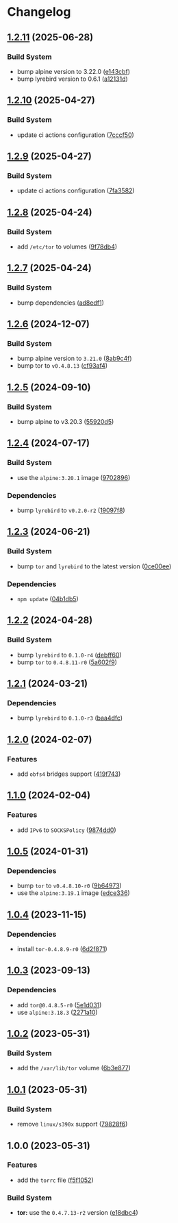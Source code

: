 # Changelog

## [1.2.11](https://github.com/vansergen/tor/compare/v1.2.10...v1.2.11) (2025-06-28)

### Build System

- bump alpine version to 3.22.0 ([e143cbf](https://github.com/vansergen/tor/commit/e143cbf6944fb1195a5115c7cced42e0e8c6e81c))
- bump lyrebird version to 0.6.1 ([a12131d](https://github.com/vansergen/tor/commit/a12131dd0209988fb5a46a03e6d390aab6528729))

## [1.2.10](https://github.com/vansergen/tor/compare/v1.2.9...v1.2.10) (2025-04-27)

### Build System

- update ci actions configuration ([7cccf50](https://github.com/vansergen/tor/commit/7cccf50942a48ecff53363eba6520a1657133ad4))

## [1.2.9](https://github.com/vansergen/tor/compare/v1.2.8...v1.2.9) (2025-04-27)

### Build System

- update ci actions configuration ([7fa3582](https://github.com/vansergen/tor/commit/7fa3582de960a7d0f35eb85c79d5d64bf18a9c98))

## [1.2.8](https://github.com/vansergen/tor/compare/v1.2.7...v1.2.8) (2025-04-24)

### Build System

- add `/etc/tor` to volumes ([9f78db4](https://github.com/vansergen/tor/commit/9f78db4a74d082730de49a2aa91857781258cbf8))

## [1.2.7](https://github.com/vansergen/tor/compare/v1.2.6...v1.2.7) (2025-04-24)

### Build System

- bump dependencies ([ad8edf1](https://github.com/vansergen/tor/commit/ad8edf151009465f6c5317497c9086bfb7de5845))

## [1.2.6](https://github.com/vansergen/tor/compare/v1.2.5...v1.2.6) (2024-12-07)

### Build System

- bump alpine version to `3.21.0` ([8ab9c4f](https://github.com/vansergen/tor/commit/8ab9c4f4704ec296b549f542a1b023d862cf725f))
- bump tor to `v0.4.8.13` ([cf93af4](https://github.com/vansergen/tor/commit/cf93af459a2e11880fb532589cdcbebcd9512c8e))

## [1.2.5](https://github.com/vansergen/tor/compare/v1.2.4...v1.2.5) (2024-09-10)

### Build System

- bump alpine to v3.20.3 ([55920d5](https://github.com/vansergen/tor/commit/55920d515b07a5c053012aa7b194dace590e036b))

## [1.2.4](https://github.com/vansergen/tor/compare/v1.2.3...v1.2.4) (2024-07-17)

### Build System

- use the `alpine:3.20.1` image ([9702896](https://github.com/vansergen/tor/commit/97028966fc9feb882f345f5941e5d3670778225e))

### Dependencies

- bump `lyrebird` to `v0.2.0-r2` ([19097f8](https://github.com/vansergen/tor/commit/19097f85898aaf8b1960651b53a863ce5b2c578a))

## [1.2.3](https://github.com/vansergen/tor/compare/v1.2.2...v1.2.3) (2024-06-21)

### Build System

- bump `tor` and `lyrebird` to the latest version ([0ce00ee](https://github.com/vansergen/tor/commit/0ce00ee13916bae6a7b1b84cd1e7639f61a6aba1))

### Dependencies

- `npm update` ([04b1db5](https://github.com/vansergen/tor/commit/04b1db5943c848add1ae479f0b3c1a453f63182c))

## [1.2.2](https://github.com/vansergen/tor/compare/v1.2.1...v1.2.2) (2024-04-28)

### Build System

- bump `lyrebird` to `0.1.0-r4` ([debff60](https://github.com/vansergen/tor/commit/debff6067fcdf4562570d4213255482a9d8d906d))
- bump `tor` to `0.4.8.11-r0` ([5a602f9](https://github.com/vansergen/tor/commit/5a602f9d2e4c3e5e461de327c55088ae1ba60ac8))

## [1.2.1](https://github.com/vansergen/tor/compare/v1.2.0...v1.2.1) (2024-03-21)

### Dependencies

- bump `lyrebird` to `0.1.0-r3` ([baa4dfc](https://github.com/vansergen/tor/commit/baa4dfccaf60482fdfd3d1c28263f22587fa12e3))

## [1.2.0](https://github.com/vansergen/tor/compare/v1.1.0...v1.2.0) (2024-02-07)

### Features

- add `obfs4` bridges support ([419f743](https://github.com/vansergen/tor/commit/419f74398d252e0bba0f547e93993f5b74604076))

## [1.1.0](https://github.com/vansergen/tor/compare/v1.0.5...v1.1.0) (2024-02-04)

### Features

- add `IPv6` to `SOCKSPolicy` ([9874dd0](https://github.com/vansergen/tor/commit/9874dd071c7a616f3bc65c2194ae52dafc1a4500))

## [1.0.5](https://github.com/vansergen/tor/compare/v1.0.4...v1.0.5) (2024-01-31)

### Dependencies

- bump `tor` to `v0.4.8.10-r0` ([9b64973](https://github.com/vansergen/tor/commit/9b649739b85e2211f3edca4fc4dbe391a19b6134))
- use the `alpine:3.19.1` image ([edce336](https://github.com/vansergen/tor/commit/edce3362d99d3dcf0064857affc781ab2a1205f4))

## [1.0.4](https://github.com/vansergen/tor/compare/v1.0.3...v1.0.4) (2023-11-15)

### Dependencies

- install `tor-0.4.8.9-r0` ([6d2f871](https://github.com/vansergen/tor/commit/6d2f871a8732a0436407c435c9f9015b252b15f5))

## [1.0.3](https://github.com/vansergen/tor/compare/v1.0.2...v1.0.3) (2023-09-13)

### Dependencies

- add `tor@0.4.8.5-r0` ([5e1d031](https://github.com/vansergen/tor/commit/5e1d0318bf858aa54158059f2532bc97fcf9ddfd))
- use `alpine:3.18.3` ([2271a10](https://github.com/vansergen/tor/commit/2271a10c382eb71f35b63c788a5417ef2770cdef))

## [1.0.2](https://github.com/vansergen/tor/compare/v1.0.1...v1.0.2) (2023-05-31)

### Build System

- add the `/var/lib/tor` volume ([6b3e877](https://github.com/vansergen/tor/commit/6b3e8770cf275b7bd628eca781ab3714ac85af99))

## [1.0.1](https://github.com/vansergen/tor/compare/v1.0.0...v1.0.1) (2023-05-31)

### Build System

- remove `linux/s390x` support ([79828f6](https://github.com/vansergen/tor/commit/79828f6dc4d35638fda91ad8f11158b8fdca84b1))

## 1.0.0 (2023-05-31)

### Features

- add the `torrc` file ([f5f1052](https://github.com/vansergen/tor/commit/f5f10529adbd5eac2f2ab070771244504d4b3dfd))

### Build System

- **tor:** use the `0.4.7.13-r2` version ([e18dbc4](https://github.com/vansergen/tor/commit/e18dbc4d625be41c94bf12c5ffa414624658e3bb))
